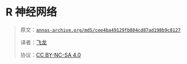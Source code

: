 # R 神经网络

> 原文：[`annas-archive.org/md5/cee4ba49129fb804cd87ad198b9c8127`](https://annas-archive.org/md5/cee4ba49129fb804cd87ad198b9c8127)
> 
> 译者：[飞龙](https://github.com/wizardforcel)
> 
> 协议：[CC BY-NC-SA 4.0](http://creativecommons.org/licenses/by-nc-sa/4.0/)